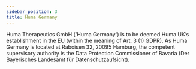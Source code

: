 ```yaml
---
sidebar_position: 3
title: Huma Germany
---
```


Huma Therapeutics GmbH ('Huma Germany') is to be deemed Huma UK’s establishment in the EU (within the meaning of Art. 3 (1) GDPR). As Huma Germany is located at Raboisen 32, 20095 Hamburg, the competent supervisory authority is the Data Protection Commissioner of Bavaria (Der Bayerisches Landesamt für Datenschutzaufsicht).
